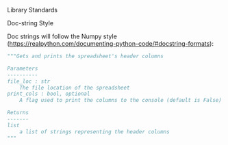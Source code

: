 Library Standards

Doc-string Style

Doc strings will follow the Numpy style (https://realpython.com/documenting-python-code/#docstring-formats):
```python
"""Gets and prints the spreadsheet's header columns

Parameters
----------
file_loc : str
    The file location of the spreadsheet
print_cols : bool, optional
    A flag used to print the columns to the console (default is False)

Returns
-------
list
    a list of strings representing the header columns
"""
```
